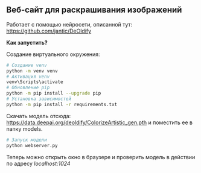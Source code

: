 ## Веб-сайт для раскрашивания изображений

Работает с помощью нейросети, описанной тут: https://github.com/jantic/DeOldify

**Как запустить?**

Создание виртуального окружения:

```bash
# Создание venv
python -m venv venv
# Активация venv
venv\Scripts\activate
# Обновление pip
python -m pip install --upgrade pip
# Установка зависимостей
python -m pip install -r requirements.txt
```

Скачать модель отсюда: https://data.deepai.org/deoldify/ColorizeArtistic_gen.pth и поместить ее в папку models.

```bash
# Запуск модели
python webserver.py
```

Теперь можно открыть окно в браузере и проверить модель в действии по адресу *localhost:1024*
